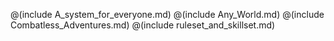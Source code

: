 
@(include A_system_for_everyone.md)
@(include Any_World.md)
@(include Combatless_Adventures.md)
@(include ruleset_and_skillset.md)